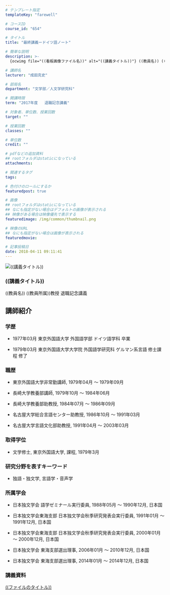 ```yaml
---
# テンプレート指定
templateKey: "farewell"

# コースID
course_id: "654"

# タイトル
title: "最終講義ードイツ語ノート"

# 簡単な説明
description: >-
  {ocwimg file="((看板画像ファイル名))" alt="((講義タイトル))"} ((教員名)) ((教員所属))教授 退職記念講義...

# 講師名
lecturer: "成田克史"

# 部局名
department: "文学部／人文学研究科"

# 開講時限
term: "2017年度	退職記念講義"

# 対象者、単位数、授業回数
target: ""

# 授業回数
classes: ""

# 単位数
credit: ""

# pdfなどの追加資料
## rootフォルダはstaticになっている
attachments: 

# 関連するタグ
tags:

# 色付けのロールにするか
featuredpost: true

# 画像
## rootフォルダはstaticになっている
## なにも指定がない場合はデフォルトの画像が表示される
## 映像がある場合は映像優先で表示する
featuredimage: /img/common/thumbnail.png

# 映像のURL
## なにも指定がない場合は画像が表示される
featuredmovie: 

# 記事投稿日
date: 2018-04-11 09:11:41
---
```


![((講義タイトル))](/files/654/((看板画像ファイル名))) 

### ((講義タイトル))


((教員名)) ((教員所属))教授 退職記念講義


## 講師紹介


### 学歴


* 1977年03月  東京外国語大学  外国語学部  ドイツ語学科  卒業

* 1979年03月  東京外国語大学大学院  外国語学研究科  ゲルマン系言語  修士課程  修了


### 職歴


* 東京外国語大学非常勤講師, 1979年04月 ～ 1979年09月

* 長崎大学教養部講師, 1979年10月 ～ 1984年06月

* 長崎大学教養部助教授, 1984年07月 ～ 1986年09月

* 名古屋大学総合言語センター助教授, 1986年10月 ～ 1991年03月

* 名古屋大学言語文化部助教授, 1991年04月 ～ 2003年03月


### 取得学位


* 文学修士, 東京外国語大学, 課程, 1979年3月


### 研究分野を表すキーワード


* 独語・独文学, 言語学・音声学


### 所属学会




* 日本独文学会 語学ゼミナール実行委員, 1988年05月 ～ 1990年12月, 日本国


* 日本独文学会東海支部 日本独文学会秋季研究発表会実行委員, 1991年01月 ～ 1991年12月, 日本国


* 日本独文学会東海支部 日本独文学会秋季研究発表会実行委員, 2000年01月 ～ 2000年12月, 日本国



* 日本独文学会 東海支部選出理事, 2006年01月 ～ 2010年12月, 日本国



* 日本独文学会 東海支部選出理事, 2014年01月 ～ 2014年12月, 日本国


### 講義資料


[((ファイルのタイトル))](/files/654/((ファイル名))) 
